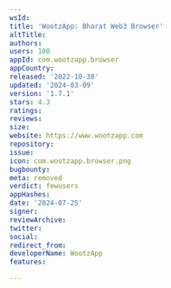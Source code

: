 ```yaml
---
wsId: 
title: 'WootzApp: Bharat Web3 Browser'
altTitle: 
authors: 
users: 100
appId: com.wootzapp.browser
appCountry: 
released: '2022-10-30'
updated: '2024-03-09'
version: '1.7.1'
stars: 4.3
ratings: 
reviews: 
size: 
website: https://www.wootzapp.com
repository: 
issue: 
icon: com.wootzapp.browser.png
bugbounty: 
meta: removed
verdict: fewusers
appHashes: 
date: '2024-07-25'
signer: 
reviewArchive: 
twitter: 
social: 
redirect_from: 
developerName: WootzApp
features: 

---
```


